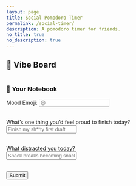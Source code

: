 ```yaml
---
layout: page
title: Social Pomodoro Timer
permalink: /social-timer/
description: A pomodoro timer for friends.  
no_title: true
no_description: true
---
```


<body>

  <style>
  #vibeBoard {
    display: flex;
    flex-wrap: wrap;
    gap: 1rem;
  }

  .vibe-card {
    border: 1px solid #ddd;
    padding: 1rem;
    border-radius: 10px;
    width: 250px;
    background: #f9f9f9;
    font-family: system-ui, sans-serif;
    box-shadow: 0 2px 5px rgba(0,0,0,0.05);
  }
</style>
  
  <div>
    <h2>💬 Vibe Board</h2>
    <div id="vibeBoard"></div>
  </div>

  <div id="submitPanel">
  <h3>📝 Your Notebook </h3>
  <label>Mood Emoji:
    <input type="text" id="moodEmojiInput" placeholder="😄" maxlength="2" />
  </label><br><br>

  <label>What’s one thing you’d feel proud to finish today?<br>
    <input type="text" id="reflection1Input" placeholder="Finish my sh**ty first draft" />
  </label><br><br>

  <label>What distracted you today?<br>
    <input type="text" id="reflection2Input" placeholder="Snack breaks becoming snack meals" />
  </label><br><br>

  <button onclick="submitVibe()">Submit</button>
</div>

<!-- Firebase v8 SDKs -->
<script src="https://www.gstatic.com/firebasejs/8.10.0/firebase-app.js"></script>
<script src="https://www.gstatic.com/firebasejs/8.10.0/firebase-firestore.js"></script>

<script>
  const firebaseConfig = {
    apiKey: "AIzaSyAW3sw__h-YyGOBowZULt2iZ59CP8KkU34",
    authDomain: "social-timer-a2315.firebaseapp.com",
    projectId: "social-timer-a2315",
    storageBucket: "social-timer-a2315.firebasestorage.app",
    messagingSenderId: "68840014890",
    appId: "1:68840014890:web:ac1b634ab00b41622eef53"
  };

  firebase.initializeApp(firebaseConfig);
  const db = firebase.firestore();
</script>

<script>
  db.collection("sessions")
    .doc("testSession1")
    .collection("participants")
    .onSnapshot((snapshot) => {
      let container = document.getElementById("vibeBoard");
      container.innerHTML = ""; // clear old content
      snapshot.forEach((doc) => {
        const data = doc.data();
        const div = document.createElement("div");
        div.className = "vibe-card";
        div.innerHTML = `
          <p style="font-size: 2rem; margin: 0;">${data.moodEmoji || "🙂"}</p>
          <p><strong>🎯 Goal:</strong> ${data.reflection1 || "-"}</p>
          <p><strong>💭 Distraction:</strong> ${data.reflection2 || "-"}</p>
        `;
        container.appendChild(div);
      });
    });
</script>

<script>
  function submitVibe() {
    const mood = document.getElementById("moodEmojiInput").value || "🙂";
    const r1 = document.getElementById("reflection1Input").value;
    const r2 = document.getElementById("reflection2Input").value;

    // You can generate user ID however you want; here’s a quick example:
    const userId = "user" + Math.floor(Math.random() * 10000);

    db.collection("sessions").doc("testSession1")
      .collection("participants").doc(userId)
      .set({
        moodEmoji: mood,
        reflection1: r1,
        reflection2: r2,
        timestamp: firebase.firestore.FieldValue.serverTimestamp()
      })
      .then(() => {
        console.log("✅ Vibe submitted");
      })
      .catch((error) => {
        console.error("❌ Submit error:", error);
      });
  }
</script>

</body>
